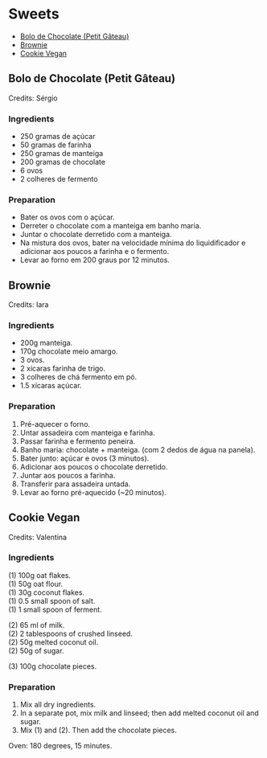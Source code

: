 # Sweets
- [Bolo de Chocolate (Petit Gâteau)](#bolo-de-chocolate-petit-g%C3%A2teau)
- [Brownie](#brownie)
- [Cookie Vegan](#cookie-vegan)


## Bolo de Chocolate (Petit Gâteau)
Credits: Sérgio

### Ingredients
- 250 gramas de açúcar
- 50 gramas de farinha
- 250 gramas de manteiga
- 200 gramas de chocolate
- 6 ovos
- 2 colheres de fermento


### Preparation
- Bater os ovos com o açúcar.
- Derreter o chocolate com a manteiga em banho maria.
- Juntar o chocolate derretido com a manteiga.
- Na mistura dos ovos, bater na velocidade mínima do liquidificador e adicionar aos poucos a farinha e o fermento.
- Levar ao forno em 200 graus por 12 minutos.



## Brownie
Credits: Iara

### Ingredients
- 200g manteiga.
- 170g chocolate meio amargo.
- 3 ovos.
- 2 xícaras farinha de trigo.
- 3 colheres de chá fermento em pó.
- 1.5 xícaras açúcar.

### Preparation
1. Pré-aquecer o forno.
2. Untar assadeira com manteiga e farinha.
3. Passar farinha e fermento peneira.
4. Banho maria: chocolate + manteiga. (com 2 dedos de água na panela).
5. Bater junto: açúcar e ovos (3 minutos).
6. Adicionar aos poucos o chocolate derretido.
7. Juntar aos poucos a farinha.
8. Transferir para assadeira untada.
9. Levar ao forno pré-aquecido (~20 minutos).


## Cookie Vegan
Credits: Valentina


### Ingredients

(1) 100g oat flakes.\
(1) 50g oat flour.\
(1) 30g coconut flakes.\
(1) 0.5 small spoon of salt.\
(1) 1 small spoon of ferment.

(2) 65 ml of milk.\
(2) 2 tablespoons of crushed linseed.\
(2) 50g melted coconut oil.\
(2) 50g of sugar.

(3) 100g chocolate pieces.

### Preparation

1. Mix all dry ingredients.
2. In a separate pot, mix milk and linseed; then add melted coconut oil and sugar.
3. Mix (1) and (2). Then add the chocolate pieces.

Oven: 180 degrees, 15 minutes.
